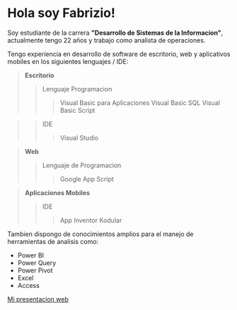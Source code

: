 # Hola soy Fabrizio!

Soy estudiante de la carrera **"Desarrollo de Sistemas de la Informacion"**, actualmente tengo 22 años y trabajo como analista de operaciones.

Tengo experiencia en desarrollo de software de escritorio, web y aplicativos mobiles en los siguientes lenguajes / IDE:

> **Escritorio**
>> Lenguaje Programacion
>>> Visual Basic para Aplicaciones
>> >Visual Basic
>> >SQL
>> >Visual Basic Script

> >IDE
>>>Visual Studio

> **Web**
>>Lenguaje de Programacion
>>> Google App Script

> **Aplicaciones Mobiles**
>> IDE
>>>App Inventor
>>>Kodular

Tambien dispongo de conocimientos amplios para el manejo de herramientas de analisis como:
- Power BI
- Power Query
- Power Pivot
- Excel
- Access

[Mi presentacion web](https://etherealgithub.github.io/Tarea_Semana_01/) 
